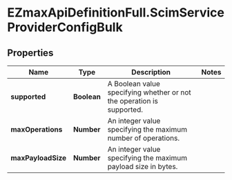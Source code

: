 # EZmaxApiDefinitionFull.ScimServiceProviderConfigBulk

## Properties

Name | Type | Description | Notes
------------ | ------------- | ------------- | -------------
**supported** | **Boolean** | A Boolean value specifying whether or not the operation is supported. | 
**maxOperations** | **Number** | An integer value specifying the maximum number of operations. | 
**maxPayloadSize** | **Number** | An integer value specifying the maximum payload size in bytes. | 


